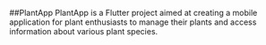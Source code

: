 ##PlantApp
PlantApp is a Flutter project aimed at creating a mobile application for plant enthusiasts to manage their plants and access information about various plant species.
